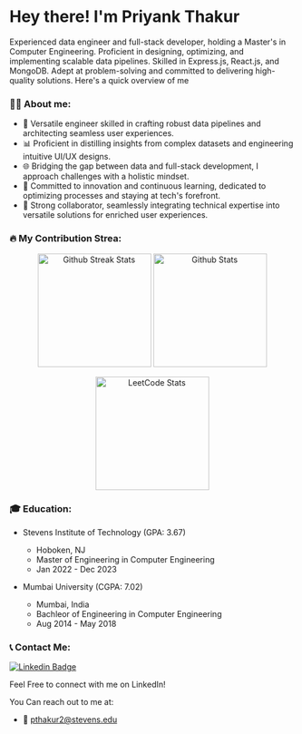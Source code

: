 # Hey there! I'm Priyank Thakur

Experienced data engineer and full-stack developer, holding a Master's in Computer Engineering. Proficient in designing, optimizing, and implementing scalable data pipelines. Skilled in Express.js, React.js, and MongoDB. Adept at problem-solving and committed to delivering high-quality solutions. Here's a quick overview of me

### :technologist: About me:

 - 🚀 Versatile engineer skilled in crafting robust data pipelines and architecting seamless user experiences.
 - 📊 Proficient in distilling insights from complex datasets and engineering intuitive UI/UX designs.
 - 🌐 Bridging the gap between data and full-stack development, I approach challenges with a holistic mindset.
 - 🌱 Committed to innovation and continuous learning, dedicated to optimizing processes and staying at tech's forefront.
 - 🤝 Strong collaborator, seamlessly integrating technical expertise into versatile solutions for enriched user experiences.

### :fire: My Contribution Strea:

<p align="center">
    <img height="200em" src="https://streak-stats.demolab.com?user=Priyankthakur3&theme=material-palenight" alt="Github Streak Stats"/>
    <img height="200em" src="https://github-readme-stats.vercel.app/api?username=PriyankThakur3&show_icons=true&theme=radical" alt="Github Stats" />
</p>

<p align="center">
    <img height="200em" src="https://leetcard.jacoblin.cool/priyankthakur3?theme=dark&font=Ubuntu" alt="LeetCode Stats" />
</p>

### :mortar_board: Education:
 - Stevens Institute of Technology (GPA: 3.67)
   - Hoboken, NJ
   - Master of Engineering in Computer Engineering
   - Jan 2022 - Dec 2023
  
 - Mumbai University (CGPA: 7.02)
   - Mumbai, India
   - Bachleor of Engineering in Computer Engineering
   - Aug 2014 - May 2018


### :telephone_receiver: Contact Me:

[![Linkedin Badge](https://img.shields.io/badge/-PriyankThakur3-blue?style=flat&logo=Linkedin&logoColor=white)](https://www.linkedin.com/in/priyankthakur3/)

Feel Free to connect with me on LinkedIn!

You Can reach out to me at:

- :e-mail: pthakur2@stevens.edu

